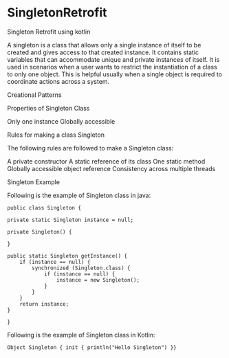 # SingletonRetrofit
Singleton Retrofit using kotlin


A singleton is a class that allows only a single instance of itself to be created and gives access to that created instance. It contains static variables that can accommodate unique and private instances of itself. It is used in scenarios when a user wants to restrict the instantiation of a class to only one object. This is helpful usually when a single object is required to coordinate actions across a system.

Creational Patterns

Properties of Singleton Class

Only one instance
Globally accessible

Rules for making a class Singleton

The following rules are followed to make a Singleton class:

A private constructor
A static reference of its class
One static method
Globally accessible object reference
Consistency across multiple threads

Singleton Example

Following is the example of Singleton class in java:
```
public class Singleton {

private static Singleton instance = null;

private Singleton() {
    
}

public static Singleton getInstance() {
    if (instance == null) {
        synchronized (Singleton.class) {
            if (instance == null) {
                instance = new Singleton();
            }
        }
    }
    return instance;
}

}
```
Following is the example of Singleton class in Kotlin:
```
Object Singleton { init { println("Hello Singleton") }}
```
